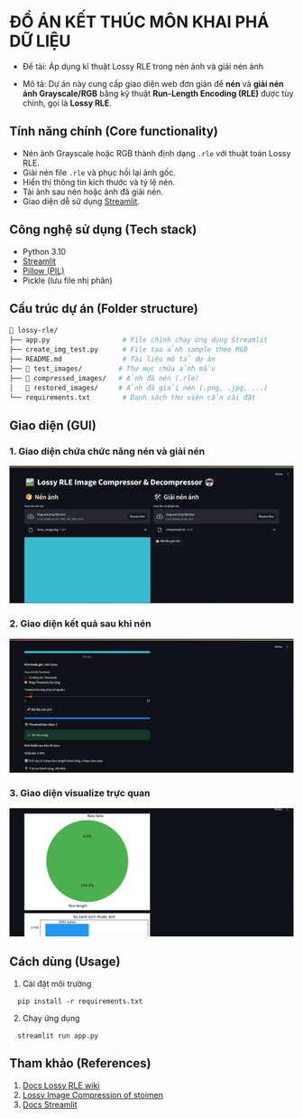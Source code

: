 # ĐỒ ÁN KẾT THÚC MÔN KHAI PHÁ DỮ LIỆU

- Đề tài: Áp dụng kĩ thuật Lossy RLE trong nén ảnh và giải nén ảnh

- Mô tả: Dự án này cung cấp giao diện web đơn giản để **nén** và **giải nén ảnh Grayscale/RGB** bằng kỹ thuật **Run-Length Encoding (RLE)** được tùy chỉnh, gọi là **Lossy RLE**.

## Tính năng chính (Core functionality)

- Nén ảnh Grayscale hoặc RGB thành định dạng `.rle` với thuật toán Lossy RLE.
- Giải nén file `.rle` và phục hồi lại ảnh gốc.
- Hiển thị thông tin kích thước và tỷ lệ nén.
- Tải ảnh sau nén hoặc ảnh đã giải nén.
- Giao diện dễ sử dụng [Streamlit](https://streamlit.io/).

## Công nghệ sử dụng (Tech stack)

- Python 3.10
- [Streamlit](https://streamlit.io/)
- [Pillow (PIL)](https://pillow.readthedocs.io/en/stable/)
- Pickle (lưu file nhị phân)

## Cấu trúc dự án (Folder structure)

```bash
📂 lossy-rle/
├── app.py                  # File chính chạy ứng dụng Streamlit
├── create_img_test.py      # File tạo ảnh sample theo RGB
├── README.md               # Tài liệu mô tả dự án
├── 📁 test_images/         # Thư mục chứa ảnh mẫu
├── 📁 compressed_images/   # Ảnh đã nén (.rle)
│   📁 restored_images/     # Ảnh đã giải nén (.png, .jpg, ...)
└── requirements.txt        # Danh sách thư viện cần cài đặt
```

## Giao diện (GUI)
### 1. Giao diện chứa chức năng nén và giải nén
![](test_images/projects/1.png)

### 2. Giao diện kết quả sau khi nén
![](test_images/projects/2.png)

### 3. Giao diện visualize trực quan
![](test_images/projects/3.png)

## Cách dùng (Usage)

1. Cài đặt môi trường
```
  pip install -r requirements.txt
```
2. Chạy ứng dụng
```
  streamlit run app.py
```
## Tham khảo (References)
1. [Docs Lossy RLE wiki](https://en.wikipedia.org/wiki/Run-length_encoding)
2. [Lossy Image Compression of stoimen](http://stoimen.com/2012/05/03/computer-algorithms-lossy-image-compression-with-run-length-encoding/)
3. [Docs Streamlit](https://docs.streamlit.io/)